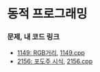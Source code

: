 # 동적 프로그래밍

### 문제, 내 코드 링크
* [ 1149: RGB거리](https://www.acmicpc.net/problem/1149), [1149.cpp](https://github.com/Haemin-Park/Algorithm_Study/blob/algo_Seniaren/Dynamic_Programming/1149.cpp)
* [ 2156: 포도주 시식](https://www.acmicpc.net/problem/2156), [2156.cpp](https://github.com/Haemin-Park/Algorithm_Study/blob/algo_Seniaren/Dynamic_Programming/2156.cpp)
